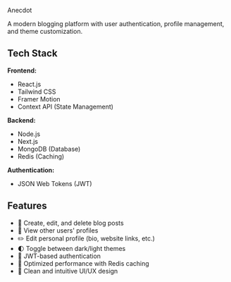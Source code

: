 Anecdot

A modern blogging platform with user authentication, profile management, and theme customization.

## Tech Stack

**Frontend:**

- React.js
- Tailwind CSS
- Framer Motion
- Context API (State Management)

**Backend:**

- Node.js
- Next.js
- MongoDB (Database)
- Redis (Caching)

**Authentication:**

- JSON Web Tokens (JWT)

## Features

- 📝 Create, edit, and delete blog posts
- 👥 View other users' profiles
- ✏️ Edit personal profile (bio, website links, etc.)
- 🌓 Toggle between dark/light themes
- 🔐 JWT-based authentication
- 🚀 Optimized performance with Redis caching
- 🎨 Clean and intuitive UI/UX design

